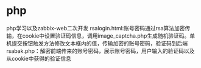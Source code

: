 # php
php学习以及zabbix-web二次开发
rsalogin.html:账号密码通过rsa算法加密传输，在cookie中设置验证码信息，调用image_captcha.php生成随机验证码。单机提交按钮触发方法修改文本框内的值，传输加密的账号密码，验证码到后端
rsabak.php：解密前端传来的账号密码，展示账号密码，用户输入的验证码以及从cookie中获得的验证信息
